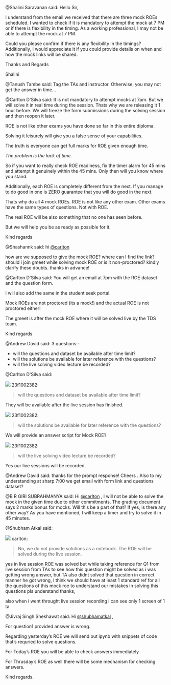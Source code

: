 @Shalini Saravanan said: Hello Sir,


I understand from the email we received that there are three mock ROEs scheduled. I wanted to check if it is mandatory to attempt the mock at 7 PM or if there is flexibility in the timing. As a working professional, I may not be able to attempt the mock at 7 PM.


Could you please confirm if there is any flexibility in the timings? Additionally, I would appreciate it if you could provide details on when and how the mock links will be shared.


Thanks and Regards  

Shalini


@Tanush Tambe said: Tag the TAs and instructor. Otherwise, you may not get the answer in time…


@Carlton D'Silva said: It is not mandatory to attempt mocks at 7pm. But we will solve it in real time during the session. Thats why we are releasing it 1 hour before. We will freeze the form submissions during the solving session and then reopen it later.


ROE is not like other exams you have done so far in this entire diploma.


Solving it leisurely will give you a false sense of your capabilities.  

The truth is everyone can get full marks for ROE given enough time.  

*The problem is the lack of time.*


So if you want to really check ROE readiness, fix the timer alarm for 45 mins and attempt it genuinely within the 45 mins. Only then will you know where you stand.


Additionally, each ROE is completely different from the next. If you manage to do good in one is ZERO guarantee that you will do good in the next.


Thats why do all 4 mock ROEs. ROE is not like any other exam. Other exams have the same types of questions. Not with ROE.


The real ROE will be also something that no one has seen before.  

But we will help you be as ready as possible for it.


Kind regards


@Shashannk said: hi [@carlton](/u/carlton)  

how are we supposed to give the mock ROE? where can I find the link? should i join gmeet while solving mock ROE or is it non\-proctored? kindly clarify these doubts. thanks in advance!


@Carlton D'Silva said: You will get an email at 7pm with the ROE dataset and the question form.  

I will also add the same in the student seek portal.  

Mock ROEs are not proctored (its a mock!) and the actual ROE is not proctored either!  

The gmeet is after the mock ROE where it will be solved live by the TDS team.


Kind regards


@Andrew David said: 3 questions:\-


* will the questions and dataset be available after time limit?
* will the solutions be available for later reference with the questions?
* will the live solving video lecture be recorded?


@Carlton D'Silva said: 


![](https://dub1.discourse-cdn.com/flex013/user_avatar/discourse.onlinedegree.iitm.ac.in/23f1002382/48/68945_2.png) 23f1002382:

> will the questions and dataset be available after time limit?



They will be available after the live session has finished.





![](https://dub1.discourse-cdn.com/flex013/user_avatar/discourse.onlinedegree.iitm.ac.in/23f1002382/48/68945_2.png) 23f1002382:

> will the solutions be available for later reference with the questions?



We will provide an answer script for Mock ROE1





![](https://dub1.discourse-cdn.com/flex013/user_avatar/discourse.onlinedegree.iitm.ac.in/23f1002382/48/68945_2.png) 23f1002382:

> will the live solving video lecture be recorded?



Yes our live sessions will be recorded.


@Andrew David said: thanks for the prompt response! Cheers . Also to my understanding at sharp 7:00 we get email with form link and questions dataset?


@B R GIRI SUBRAHMANYA said: Hi [@carlton](/u/carlton) , I will not be able to solve the mock in the given time due to other commitments. The grading document says 2 marks bonus for mocks. Will this be a part of that? If yes, is there any other way? As you have mentioned, I will keep a timer and try to solve it in 45 minutes.


@Shubham Atkal said: 


![](https://dub1.discourse-cdn.com/flex013/user_avatar/discourse.onlinedegree.iitm.ac.in/carlton/48/56317_2.png) carlton:

> No, we do not provide solutions as a notebook. The ROE will be solved during the live session.



yes in live session ROE was solved but while taking reference for Q1 from live session from TAs to see how this question might be solved as i was getting wrong answer, but TA also didnt solved that question in correct manner he got wrong, I think we should have at least 1 standard ref for all the questions of this mock roe to understand our mistakes in solving this questions pls understand thanks,  

also when i went throught live session recording i can see only 1 screen of 1 ta


@Jivraj Singh Shekhawat said: Hi [@shubhamatkal](/u/shubhamatkal) ,


For question1 provided answer is wrong.  

Regarding yesterday’s ROE we will send out ipynb with snippets of code that’s requried to solve questions.


For Today’s ROE you will be able to check answers immediately


For Thrusday’s ROE as well there will be some mechanism for checking answers.


Kind regards.

